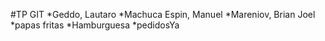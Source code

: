 #TP GIT
*Geddo, Lautaro
*Machuca Espin, Manuel
*Mareniov, Brian Joel
*papas fritas
*Hamburguesa
*pedidosYa